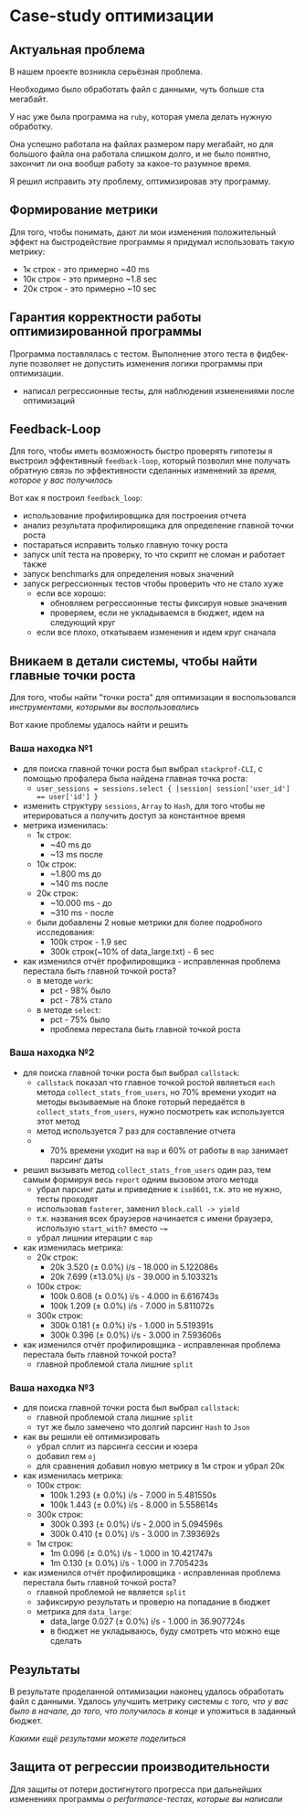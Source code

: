 # Case-study оптимизации

## Актуальная проблема
В нашем проекте возникла серьёзная проблема.

Необходимо было обработать файл с данными, чуть больше ста мегабайт.

У нас уже была программа на `ruby`, которая умела делать нужную обработку.

Она успешно работала на файлах размером пару мегабайт, но для большого файла она работала слишком долго, и не было понятно, закончит ли она вообще работу за какое-то разумное время.

Я решил исправить эту проблему, оптимизировав эту программу.

## Формирование метрики
Для того, чтобы понимать, дают ли мои изменения положительный эффект на быстродействие программы я придумал использовать такую метрику:
- 1к строк - это примерно ~40 ms
- 10к строк - это примерно ~1.8 sec
- 20к строк - это примерно ~10 sec

## Гарантия корректности работы оптимизированной программы
Программа поставлялась с тестом. Выполнение этого теста в фидбек-лупе позволяет не допустить изменения логики программы при оптимизации.
- написал регрессионные тесты, для наблюдения изменениями после оптимизаций

## Feedback-Loop
Для того, чтобы иметь возможность быстро проверять гипотезы я выстроил эффективный `feedback-loop`, который позволил мне получать обратную связь по эффективности сделанных изменений за *время, которое у вас получилось*

Вот как я построил `feedback_loop`: 
- использование профилировщика для построения отчета
- анализ результата профилировщика для определение главной точки роста
- постараться исправить только главную точку роста
- запуск unit теста на проверку, то что скрипт не сломан и работает также
- запуск benchmarks для определения новых значений
- запуск регрессионных тестов чтобы проверить что не стало хуже
  - если все хорошо:
    - обновляем регрессионные тесты фиксируя новые значения
    - проверяем, если не укладываемся в бюджет, идем на следующий круг
  - если все плохо, откатываем изменения и идем круг сначала
 

## Вникаем в детали системы, чтобы найти главные точки роста
Для того, чтобы найти "точки роста" для оптимизации я воспользовался *инструментами, которыми вы воспользовались*

Вот какие проблемы удалось найти и решить

### Ваша находка №1
- для поиска главной точки роста был выбрал `stackprof-CLI`, с помощью профалера была найдена главная точка роста:
  - `user_sessions = sessions.select { |session| session['user_id'] == user['id'] }`
- изменить структуру `sessions`, `Array` to `Hash`, для того чтобы не итерироваться а получить доступ за константное время
- метрика изменилась:
  - 1к строк:
    - ~40 ms до
    - ~13 ms после 
  - 10к строк:
    - ~1.800 ms до
    - ~140 ms после
  - 20к строк:
    - ~10.000 ms - до
    - ~310 ms - после
  - были добавлены 2 новые метрики для более подробного исследования:
    - 100k строк - 1.9 sec
    - 300k строк(~10% of data_large.txt) - 6 sec
- как изменился отчёт профилировщика - исправленная проблема перестала быть главной точкой роста?
  - в методе `work`:
    - pct - 98% было
    - pct - 78% стало
  - в методе `select`:
    - pct - 75% было
    - проблема перестала быть главной точкой роста

### Ваша находка №2
- для поиска главной точки роста был выбрал `callstack`:
  - `callstack` показал что главное точкой ростой являеться `each` метода `collect_stats_from_users`, но 70% времени уходит на методы вызываемые на блоке готорый передаётся в `collect_stats_from_users`, нужно посмотреть как используется этот метод
  - метод используется 7 раз для составление отчета
  - + 70% времени уходит на `map` и 60% от работы в `map` занимает парсинг даты
- решил вызывать метод `collect_stats_from_users` один раз, тем самым формируя  весь `report` одним вызовом этого метода
  - убрал парсинг даты и приведение к `iso8601`, т.к. это не нужно, тесты проходят
  - использовав `fasterer`, заменил `block.call -> yield`
  - т.к. названия всех браузеров начинается с имени браузера, использую `start_with?` вместо `~=`
  - убрал лишнии итерации с `map`
- как изменилась метрика:
  - 20к строк:
    - 20k 3.520 (± 0.0%) i/s - 18.000 in 5.122086s
    - 20k 7.699 (±13.0%) i/s - 39.000 in 5.103321s
  - 100к строк:
    - 100k 0.608 (± 0.0%) i/s - 4.000 in 6.616743s
    - 100k 1.209 (± 0.0%) i/s - 7.000 in 5.811072s
  - 300к строк:
    - 300k 0.181 (± 0.0%) i/s - 1.000 in 5.519391s
    - 300k 0.396 (± 0.0%) i/s - 3.000 in 7.593606s
- как изменился отчёт профилировщика - исправленная проблема перестала быть главной точкой роста?
  - главной проблемой стала лишние `split` 

### Ваша находка №3
- для поиска главной точки роста был выбрал `callstack`:
  - главной проблемой стала лишние `split`
  - тут же было замечено что долгий парсинг `Hash` to `Json`
- как вы решили её оптимизировать
  - убрал сплит из парсинга сессии и юзера
  - добавил гем `oj`
  - для сравнения добавил новую метрику в 1м строк и убрал 20к
- как изменилась метрика:
  - 100к строк:
    - 100k      1.293  (± 0.0%) i/s -      7.000  in   5.481550s
    - 100k      1.443  (± 0.0%) i/s -      8.000  in   5.558614s
  - 300к строк:
    - 300k      0.393  (± 0.0%) i/s -      2.000  in   5.094596s
    - 300k      0.410  (± 0.0%) i/s -      3.000  in   7.393692s
  - 1м строк:
    - 1m      0.096  (± 0.0%) i/s -      1.000  in  10.421747s
    - 1m      0.130  (± 0.0%) i/s -      1.000  in   7.705423s
- как изменился отчёт профилировщика - исправленная проблема перестала быть главной точкой роста?
  - главной проблемой не является `split`
  - зафиксирую результать и проверю на попадание в бюджет
  - метрика для `data_large`:
    - data_large      0.027  (± 0.0%) i/s -      1.000  in  36.907724s
    - в бюджет не укладываюсь, буду смотреть что можно еще сделать

## Результаты
В результате проделанной оптимизации наконец удалось обработать файл с данными.
Удалось улучшить метрику системы с *того, что у вас было в начале, до того, что получилось в конце* и уложиться в заданный бюджет.

*Какими ещё результами можете поделиться*

## Защита от регрессии производительности
Для защиты от потери достигнутого прогресса при дальнейших изменениях программы *о performance-тестах, которые вы написали*

